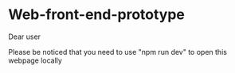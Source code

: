 # Web-front-end-prototype

Dear user

Please be noticed that you need to use "npm run dev" to open this webpage locally
